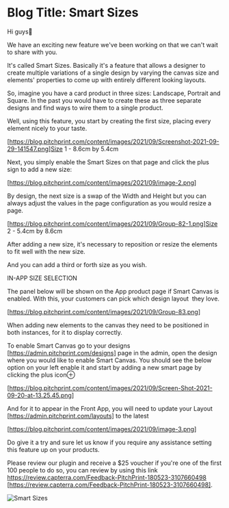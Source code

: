 # **Blog Title**: Smart Sizes

Hi guys👋

We have an exciting new feature we've been working on that we can't wait to share with you.

It's called Smart Sizes. Basically it's a feature that allows a designer to create multiple variations of a single design by varying the
canvas size and elements' properties to come up with entirely different looking layouts.

So, imagine you have a card product in three sizes: Landscape, Portrait and Square. In the past you would have to create these as three
separate designs and find ways to wire them to a single product.

Well, using this feature, you start by creating the first size, placing every element nicely to your taste.

[https://blog.pitchprint.com/content/images/2021/09/Screenshot-2021-09-29-141547.png]Size 1 - 8.6cm by 5.4cm

Next, you simply enable the Smart Sizes on that page and click the plus sign to add a new size:

[https://blog.pitchprint.com/content/images/2021/09/image-2.png]

By design, the next size is a swap of the Width and Height but you can always adjust the values in the page configuration as you would
resize a page.

[https://blog.pitchprint.com/content/images/2021/09/Group-82-1.png]Size 2 - 5.4cm by 8.6cm

After adding a new size, it's necessary to reposition or resize the elements to fit well with the new size.

And you can add a third or forth size as you wish.


IN-APP SIZE SELECTION

The panel below will be shown on the App product page if Smart Canvas is enabled. With this, your customers can pick which design layout
 they love.

[https://blog.pitchprint.com/content/images/2021/09/Group-83.png]

When adding new elements to the canvas they need to be positioned in both instances, for it to display correctly.

To enable Smart Canvas go to your designs [https://admin.pitchprint.com/designs] page in the admin, open the design where you would like to
enable Smart Canvas. You should see the below option on your left enable it and start by adding a new smart page by clicking the plus icon⊕

[https://blog.pitchprint.com/content/images/2021/09/Screen-Shot-2021-09-20-at-13.25.45.png]

And for it to appear in the Front App, you will need to update your Layout [https://admin.pitchprint.com/layouts] to the latest

[https://blog.pitchprint.com/content/images/2021/09/image-3.png]

Do give it a try and sure let us know if you require any assistance setting this feature up on your products.

Please review our plugin and receive a $25 voucher if you're one of the first 100 people to do so, you can review by using this link
https://review.capterra.com/Feedback-PitchPrint-180523-3107660498 [https://review.capterra.com/Feedback-PitchPrint-180523-3107660498].

![Smart Sizes](https://blog.pitchprint.com/content/images/2021/09/Smart-Resize.png)

